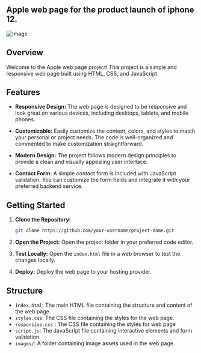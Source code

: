 ## Apple web page for the product launch of iphone 12.

![image](https://github.com/mishranaina/frontend-pro/assets/117846086/de6f8201-b1b2-4075-945c-932caee30322)


## Overview

Welcome to the Apple web page project! This project is a simple and responsive web page built using HTML, CSS, and JavaScript.
## Features

- **Responsive Design:** The web page is designed to be responsive and look great on various devices, including desktops, tablets, and mobile phones.

- **Customizable:** Easily customize the content, colors, and styles to match your personal or project needs. The code is well-organized and commented to make customization straightforward.

- **Modern Design:** The project follows modern design principles to provide a clean and visually appealing user interface.

- **Contact Form:** A simple contact form is included with JavaScript validation. You can customize the form fields and integrate it with your preferred backend service.

## Getting Started

1. **Clone the Repository:**
   ```bash
   git clone https://github.com/your-username/project-name.git
   ```

2. **Open the Project:**
   Open the project folder in your preferred code editor.

3. **Test Locally:**
   Open the `index.html` file in a web browser to test the changes locally.

4. **Deploy:**
   Deploy the web page to your hosting provider.

## Structure

- `index.html`: The main HTML file containing the structure and content of the web page.
- `styles.css`: The CSS file containing the styles for the web page.
- `responsive.css` : The CSS file containing the styles for web page
- `script.js`: The JavaScript file containing interactive elements and form validation.
- `images/`: A folder containing image assets used in the web page.

 
